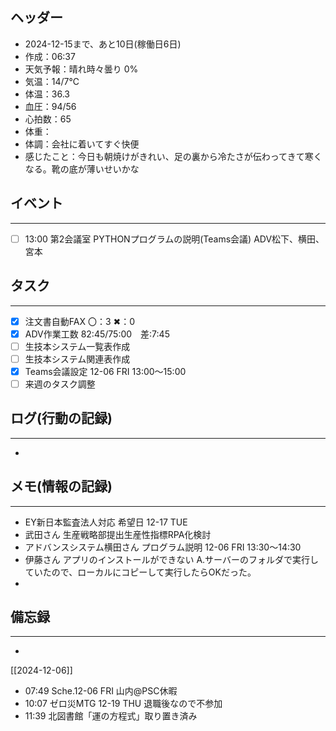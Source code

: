 ## ヘッダー
- 2024-12-15まで、あと10日(稼働日6日)
- 作成：06:37
- 天気予報：晴れ時々曇り 0%
- 気温：14/7℃
- 体温：36.3
- 血圧：94/56
- 心拍数：65
- 体重：
- 体調：会社に着いてすぐ快便
- 感じたこと：今日も朝焼けがきれい、足の裏から冷たさが伝わってきて寒くなる。靴の底が薄いせいかな

## イベント
***
- [ ] 13:00 第2会議室 PYTHONプログラムの説明(Teams会議) ADV松下、横田、宮本

## タスク
***
- [x] 注文書自動FAX 〇：3 ✖：0
- [x] ADV作業工数 82:45/75:00　差:7:45
- [ ] 生技本システム一覧表作成
- [ ] 生技本システム関連表作成
- [x] Teams会議設定 12-06 FRI 13:00～15:00
- [ ] 来週のタスク調整

## ログ(行動の記録)
***
- 

## メモ(情報の記録)
***
- EY新日本監査法人対応 希望日 12-17 TUE
- 武田さん 生産戦略部提出生産性指標RPA化検討
- アドバンスシステム横田さん プログラム説明 12-06 FRI 13:30～14:30
- 伊藤さん アプリのインストールができない
  A.サーバーのフォルダで実行していたので、ローカルにコピーして実行したらOKだった。
- 

## 備忘録
***
- 


[[2024-12-06]]


- 07:49 Sche.12-06 FRI 山内@PSC休暇 
- 10:07 ゼロ災MTG 12-19 THU 退職後なので不参加
- 11:39 北図書館「運の方程式」取り置き済み 